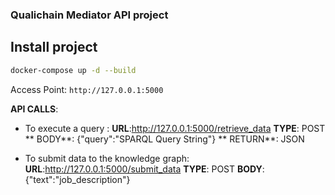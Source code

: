 ### Qualichain Mediator API project

## Install project

```bash
docker-compose up -d --build
```

Access Point: `http://127.0.0.1:5000`

**API CALLS**:
*  To execute a query : 
    **URL**:http://127.0.0.1:5000/retrieve_data
    **TYPE**: POST
   ** BODY**: {"query":"SPARQL Query String"}
   ** RETURN**: JSON

*  To submit data to the knowledge graph:
    **URL**:http://127.0.0.1:5000/submit_data
    **TYPE**: POST
    **BODY**: {"text":"job_description"}
    
    